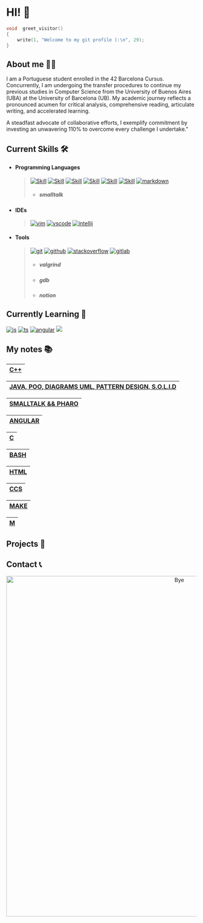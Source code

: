 # HI! 👋

```c
void  greet_visitor()
{
    write(1, "Welcome to my git profile (:\n", 29);
}
```

## About me 🕵️‍♂️
I am a Portuguese student enrolled in the 42 Barcelona Cursus. Concurrently, 
I am undergoing the transfer procedures to continue my previous studies in 
Computer Science from the University of Buenos Aires (UBA) at the University 
of Barcelona (UB). My academic journey reflects a pronounced acumen for critical 
analysis, comprehensive reading, articulate writing, and accelerated learning.

A steadfast advocate of collaborative efforts, I exemplify commitment by investing 
an unwavering 110% to overcome every challenge I undertake."


## Current Skills 🛠️

- #### Programming Languages
  
  >   [![Skill](https://skillicons.dev/icons?i=c)](https://skillicons.dev)
  >   [![Skill](https://skillicons.dev/icons?i=cpp)](https://skillicons.dev)
  >   [![Skill](https://skillicons.dev/icons?i=java)](https://skillicons.dev)
  >   [![Skill](https://skillicons.dev/icons?i=bash)](https://skillicons.dev)
  >   [![Skill](https://skillicons.dev/icons?i=html)](https://skillicons.dev)
  >   [![Skill](https://skillicons.dev/icons?i=css)](https://skillicons.dev)
  >   [![markdown](https://skillicons.dev/icons?i=md)](https://skillicons.dev)
  > - ##### smalltalk

- #### IDEs
  
  > [![vim](https://skillicons.dev/icons?i=vim)](https://skillicons.dev)
  > [![vscode](https://skillicons.dev/icons?i=vscode)](https://skillicons.dev)
  > [![intellij](https://skillicons.dev/icons?i=idea)](https://skillicons.dev)

- #### Tools

  > [![git](https://skillicons.dev/icons?i=git)](https://skillicons.dev)
  > [![github](https://skillicons.dev/icons?i=github)](https://skillicons.dev)
  > [![stackoverflow](https://skillicons.dev/icons?i=stackoverflow)](https://skillicons.dev)
  > [![gitlab](https://skillicons.dev/icons?i=gitlab)](https://skillicons.dev)
  > - ##### valgrind
  > - ##### gdb
  > - ##### notion

## Currently Learning 📖
[![js](https://skillicons.dev/icons?i=angular)](https://skillicons.dev)
[![ts](https://skillicons.dev/icons?i=js)](https://skillicons.dev)
[![angular](https://skillicons.dev/icons?i=ts)](https://skillicons.dev)
[![](https://skillicons.dev/icons?i=docker)](https://skillicons.dev)


## My notes 📚
|[ C++ ](https://brayan-saiago.notion.site/RESUMEN-C-e3422d48ac5b480f87a29c29f11a6c33?pvs=4)|
|:--|

|[ JAVA, POO, DIAGRAMS UML, PATTERN DESIGN, S.O.L.I.D ](https://brayan-saiago.notion.site/RESUMEN-JAVA-5b500e5fb22c4b37bf2cdee216500cf8?pvs=4)|
|:--|

|[ SMALLTALK && PHARO ](https://brayan-saiago.notion.site/RESUMEN-JAVA-5b500e5fb22c4b37bf2cdee216500cf8?pvs=4)|
|:--|

|[ ANGULAR ](https://brayan-saiago.notion.site/RESUMEN-JAVA-5b500e5fb22c4b37bf2cdee216500cf8?pvs=4)|
|:--|

|[ C ](https://brayan-saiago.notion.site/MAKEFILE-831ef4e3ad084f56a2945251233679a7?pvs=4)|
|:--|

|[ BASH ](https://brayan-saiago.notion.site/Bash-c5b9ba211e344b1586366f3fe2cc84b9?pvs=4)|
|:--|

|[ HTML ](https://brayan-saiago.notion.site/HTML5-9f7de2d6f9c34a9a8289487dd6cd1ea1?pvs=4)|
|:--|

|[ CCS ](https://brayan-saiago.notion.site/CSS-11ecc071f300442ea54c6eff25951f65?pvs=4)|
|:--|

|[ MAKE ](https://brayan-saiago.notion.site/MAKEFILE-831ef4e3ad084f56a2945251233679a7?pvs=4)|
|:--|

|[ M ](https://www.w3schools.io/file/markdown-css/)|
|:--|

## Projects 📁
   
## Contact 📞

<p align="center">
  <img src = "https://github.com/brayans22/brayans22/assets/90729742/eef81ccf-feec-487f-a093-61d6099544fe"       
       alt = "Bye" width = "900px">
</p>
